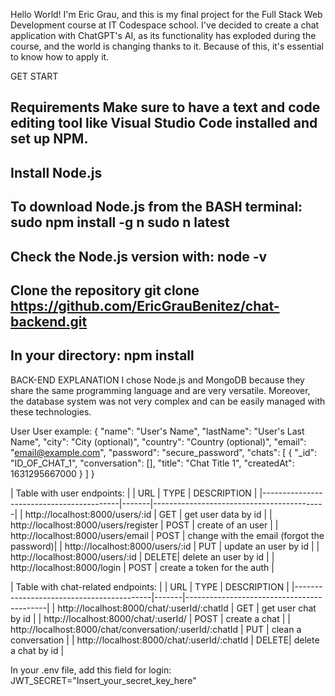 Hello World! I'm Eric Grau, and this is my final project for the Full Stack Web Development course at IT Codespace school. I've decided to create a chat application with ChatGPT's AI, as its functionality has exploded during the course, and the world is changing thanks to it. Because of this, it's essential to know how to apply it.

GET START

Requirements
Make sure to have a text and code editing tool like Visual Studio Code installed and set up NPM.
------------
Install
Node.js
------------
To download Node.js from the BASH terminal:
sudo npm install -g n
sudo n latest
-------
Check the Node.js version with:
node -v
-----
Clone the repository
git clone https://github.com/EricGrauBenitez/chat-backend.git
---------
In your directory:
npm install
-------------------
BACK-END EXPLANATION
I chose Node.js and MongoDB because they share the same programming language and are very versatile. Moreover, the database system was not very complex and can be easily managed with these technologies.

User
User example:
{
"name": "User's Name",
"lastName": "User's Last Name",
"city": "City (optional)",
"country": "Country (optional)",
"email": "email@example.com",
"password": "secure_password",
"chats": [
{
"_id": "ID_OF_CHAT_1",
"conversation": [],
"title": "Chat Title 1",
"createdAt": 1631295667000
}
]
}


| Table with user endpoints: |
| URL                                      | TYPE  | DESCRIPTION                               |
|------------------------------------------|-------|-------------------------------------------|
| http://localhost:8000/users/:id          | GET   | get user data by id                       |
| http://localhost:8000/users/register     | POST  | create of an user                         |
| http://localhost:8000/users/email        | POST  | change with the email (forgot the password)|
| http://localhost:8000/users/:id          | PUT   | update an user by id                      |
| http://localhost:8000/users/:id          | DELETE| delete an user by id                      |
| http://localhost:8000/login              | POST  | create a token for the auth               |

| Table with chat-related endpoints: |
| URL                                      | TYPE  | DESCRIPTION                               |
|------------------------------------------|-------|-------------------------------------------|
| http://localhost:8000/chat/:userId/:chatId | GET  | get user chat by id                       |
| http://localhost:8000/chat/:userId/      | POST  | create a chat                              |
| http://localhost:8000/chat/conversation/:userId/:chatId | PUT | clean a conversation                |
| http://localhost:8000/chat/:userId/:chatId | DELETE| delete a chat by id                      |


In your .env file, add this field for login:
JWT_SECRET="Insert_your_secret_key_here"
